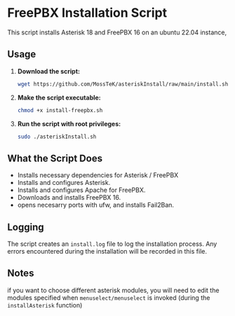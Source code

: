 # FreePBX Installation Script

This script installs Asterisk 18 and FreePBX 16 on an ubuntu 22.04 instance,

## Usage

1. **Download the script:**

    ```bash
    wget https://github.com/MossTeK/asteriskInstall/raw/main/install.sh
    ```

2. **Make the script executable:**

    ```bash
    chmod +x install-freepbx.sh
    ```

3. **Run the script with root privileges:**

    ```bash
    sudo ./asteriskInstall.sh
    ```

## What the Script Does

- Installs necessary dependencies for Asterisk / FreePBX
- Installs and configures Asterisk.
- Installs and configures Apache for FreePBX.
- Downloads and installs FreePBX 16.
- opens necesarry ports with ufw, and installs Fail2Ban.

## Logging

The script creates an `install.log` file to log the installation process. Any errors encountered during the installation will be recorded in this file.

## Notes

if you want to choose different asterisk modules, you will need to edit the modules specified when `menuselect/menuselect` is invoked (during the `installAsterisk` function)
